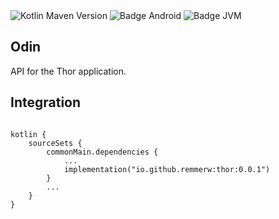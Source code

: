 <div>
    <div>
        <img src="https://img.shields.io/maven-central/v/io.github.remmerw/thor" alt="Kotlin Maven Version" />
        <img src="https://img.shields.io/badge/Platform-Android-brightgreen.svg?logo=android" alt="Badge Android" />
        <!--img src="https://img.shields.io/badge/Platform-iOS%20%2F%20macOS-lightgrey.svg?logo=apple" alt="Badge iOS" /-->
        <img src="https://img.shields.io/badge/Platform-JVM-8A2BE2.svg?logo=openjdk" alt="Badge JVM" />
    </div>
</div>

## Odin
API for the Thor application.

## Integration

```
    
kotlin {
    sourceSets {
        commonMain.dependencies {
            ...
            implementation("io.github.remmerw:thor:0.0.1") 
        }
        ...
    }
}
